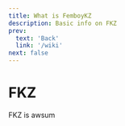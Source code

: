 ```yaml
---
title: What is FemboyKZ
description: Basic info on FKZ
prev: 
  text: 'Back'
  link: '/wiki'
next: false
---
```


# FKZ

FKZ is awsum